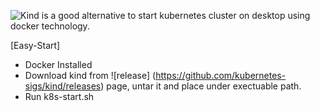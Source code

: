 ![Kind](https://kind.sigs.k8s.io/docs/user/quick-start/) is a good alternative to start kubernetes cluster on desktop using docker technology. 

[Easy-Start]
* Docker Installed
* Download kind from ![release] (https://github.com/kubernetes-sigs/kind/releases) page, untar it and place under exectuable path. 
* Run k8s-start.sh 
